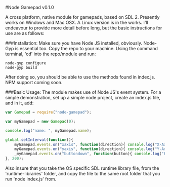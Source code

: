 #Node Gamepad v0.1.0

A cross platform, native module for gamepads, based on SDL 2.
Presently works on Windows and Mac OSX. A Linux version is in the works. I'll endeavour to provide more detail before long, but the basic instructions for use are as follows:

###Installation:
Make sure you have Node JS installed, obviously. Node-Gyp is essential too.
Copy the repo to your machine. Using the command terminal, 'cd' into the repo/module and run:

```
node-gyp configure
node-gyp build
```

After doing so, you should be able to use the methods found in index.js.
NPM support coming soon.

###Basic Usage:
The module makes use of Node JS's event system. For a simple demonstration, set up a simple node project, create an index.js file, and in it, add:

```javascript
var Gamepad = require("node-gamepad");

var myGamepad = new Gamepad(0);

console.log("name: ", myGamepad.name);

global.setInterval(function(){
    myGamepad.events.on("xaxis", function(direction){ console.log("X-Axis: ", direction); });
    myGamepad.events.on("yaxis", function(direction){ console.log("Y-Axis: ", direction); });
    _myGamepad.events.on("buttondown", function(button){ console.log("Button: ", direction); })
}, 200);
```

Also insure that you take the OS specific SDL runtime library file, from the 'runtime-libraries' folder, and copy the file to the same root folder that you run 'node index.js' from.
